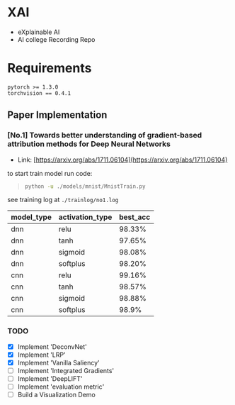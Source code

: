 # XAI

* eXplainable AI
* AI college Recording Repo

# Requirements

```
pytorch >= 1.3.0
torchvision == 0.4.1
```

## Paper Implementation

### [No.1] Towards better understanding of gradient-based attribution methods for Deep Neural Networks

* Link: [https://arxiv.org/abs/1711.06104](https://arxiv.org/abs/1711.06104)
    
to start train model run code:
> ```bash
> python -u ./models/mnist/MnistTrain.py
> ```
    
see training log at `./trainlog/no1.log`
    
| model_type | activation_type | best_acc |
|--|--|--|
|dnn|relu|98.33%|
|dnn|tanh|97.65%|
|dnn|sigmoid|98.08%|
|dnn|softplus|98.20%|
|cnn|relu|99.16%|
|cnn|tanh|98.57%|
|cnn|sigmoid|98.88%|
|cnn|softplus|98.9%|

### TODO

- [x] Implement 'DeconvNet'
- [x] Implement 'LRP'
- [x] Implement 'Vanilla Saliency'
- [ ] Implement 'Integrated Gradients'
- [ ] Implement 'DeepLIFT'
- [ ] Implement 'evaluation metric'
- [ ] Build a Visualization Demo